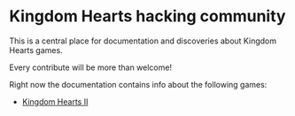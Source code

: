 # Kingdom Hearts hacking community

This is a central place for documentation and discoveries about Kingdom Hearts games.

Every contribute will be more than welcome!

Right now the documentation contains info about the following games:

* [Kingdom Hearts II](kh2/index.md)